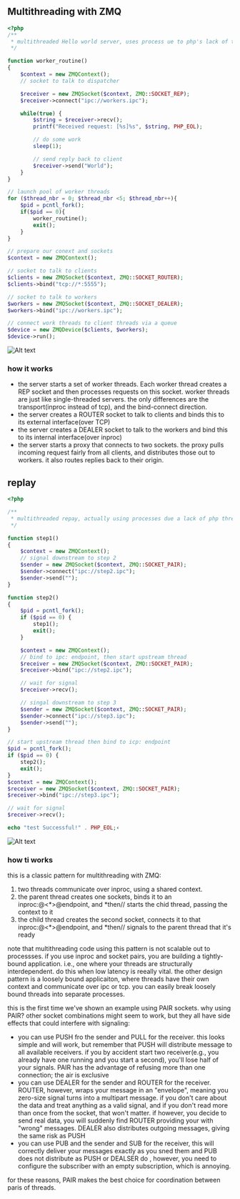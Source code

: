 ## Multithreading with ZMQ

```php
<?php
/**
 * multithreaded Hello world server, uses process ue to php's lack of threads
 */

function worker_routine()
{
    $context = new ZMQContext();
    // socket to talk to dispatcher

    $receiver = new ZMQSocket($context, ZMQ::SOCKET_REP);
    $receiver->connect("ipc://workers.ipc");

    while(true) {
        $string = $receiver->recv();
        printf("Received request: [%s]%s", $string, PHP_EOL);

        // do some work
        sleep(1);

        // send reply back to client
        $receiver->send("World");
    }
}

// launch pool of worker threads
for ($thread_nbr = 0; $thread_nbr <5; $thread_nbr++){
    $pid = pcntl_fork();
    if($pid == 0){
        worker_routine();
        exit();
    }
}

// prepare our conext and sockets
$context = new ZMQContext();

// socket to talk to clients
$clients = new ZMQSocket($context, ZMQ::SOCKET_ROUTER);
$clients->bind("tcp://*:5555");

// socket to talk to workers
$workers = new ZMQSocket($context, ZMQ::SOCKET_DEALER);
$workers->bind("ipc://workers.ipc");

// connect work threads to client threads via a queue
$device = new ZMQDevice($clients, $workers);
$device->run();
```

![Alt text](<Screenshot 2023-09-20 at 21.50.40.png>)

### how it works

- the server starts a set of worker threads. Each worker thread creates a REP socket and then processes requests on this socket. worker threads are just like single-threaded servers. the only differences are the transport(inproc instead of tcp), and the bind-connect direction.
- the server creates a ROUTER socket to talk to clients and binds this to its external interface(over TCP)
- the server creates a DEALER socket to talk to the workers and bind this to its internal interface(over inproc)
- the server starts a proxy that connects to two sockets. the proxy pulls incoming request fairly from all clients, and distributes those out to workers. it also routes replies back to their origin.


## replay
```php
<?php

/**
 * multithreaded repay, actually using processes due a lack of php threads
 */

function step1()
{
    $context = new ZMQContext();
    // signal downstream to step 2
    $sender = new ZMQSocket($context, ZMQ::SOCKET_PAIR);
    $sender->connect("ipc://step2.ipc");
    $sender->send("");
}

function step2()
{
    $pid = pcntl_fork();
    if ($pid == 0) {
        step1();
        exit();
    }

    $context = new ZMQContext();
    // bind to ipc: endpoint, then start upstream thread
    $receiver = new ZMQSocket($context, ZMQ::SOCKET_PAIR);
    $receiver->bind("ipc://step2.ipc");

    // wait for signal
    $receiver->recv();

    // singal downstream to step 3
    $sender = new ZMQSocket($context, ZMQ::SOCKET_PAIR);
    $sender->connect("ipc://step3.ipc");
    $sender->send("");
}

// start upstream thread then bind to icp: endpoint
$pid = pcntl_fork();
if ($pid == 0) {
    step2();
    exit();
}
$context = new ZMQContext();
$receiver = new ZMQSocket($context, ZMQ::SOCKET_PAIR);
$receiver->bind("ipc://step3.ipc");

// wait for signal
$receiver->recv();

echo "test Successful!" . PHP_EOL;‹
```
![Alt text](<Screenshot 2023-09-20 at 22.32.28.png>)

### how ti works
this is a classic pattern for multithreading with ZMQ:
1. two threads communicate over inproc, using a shared context.
2. the parent thread creates one sockets, binds it to an inproc:@<*>@endpoint, and *then// starts the chid thread, passing the context to it
3. the child thread creates the second socket, connects it to that inproc:@<*>@endpoint, and *then// signals to the parent thread that it's ready

note that multithreading code using this pattern is not scalable out to processses. if you use inproc and socket pairs, you are building a tightly-bound application. i.e., one where your threads are structurally interdependent. do this when low latency is reeally vital. the other design pattern is a loosely bound applicaiton, where threads have their own context and communicate over ipc or tcp. you can easily break loosely bound threads into separate processes.

this is the first time we've shown an example using PAIR sockets. why using PAIR? other socket combinations might seem to work, but they all have side effects that could interfere with signaling:
- you can use PUSH fro the sender and PULL for the receiver. this looks simple and will work, but remember that PUSH will distribute message to all available receivers. if  you by accident start two receiver(e.g., you already have one running and you start a second), you'll lose half of your signals. PAIR has the advantage of refusing more than one connection; the air is exclusive
- you can use DEALER for the sender and ROUTER for the receiver. ROUTER, however, wraps your message in an "envelope", meaning you zero-size signal turns into a multipart message. if you don't care about the data and treat anything as a valid signal, and if you don't read more than once from the socket, that won't matter. if however, you decide to send real data, you will suddenly find ROUTER providing your with "wrong" messages. DEALER also distributes outgoing messages, giving the same risk as PUSH
- you can use PUB and the sender and SUB for the receiver, this will correctly deliver your messages exactly as you sned them and PUB does not distribute as PUSH or DEALSER do , however, you need to configure the subscriber with an empty subscription, which is annoying.

for these reasons, PAIR makes the best choice for coordination between paris of threads.

